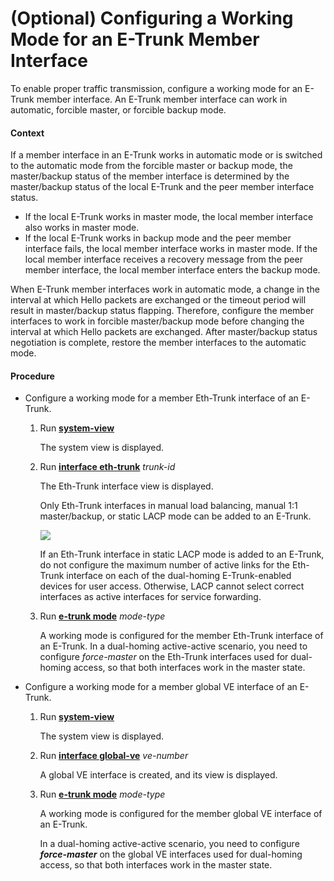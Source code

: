(Optional) Configuring a Working Mode for an E-Trunk Member Interface
=====================================================================

To enable proper traffic transmission, configure a working mode for an E-Trunk member interface. An E-Trunk member interface can work in automatic, forcible master, or forcible backup mode.

#### Context

If a member interface in an E-Trunk works in automatic mode or is switched to the automatic mode from the forcible master or backup mode, the master/backup status of the member interface is determined by the master/backup status of the local E-Trunk and the peer member interface status.

* If the local E-Trunk works in master mode, the local member interface also works in master mode.
* If the local E-Trunk works in backup mode and the peer member interface fails, the local member interface works in master mode. If the local member interface receives a recovery message from the peer member interface, the local member interface enters the backup mode.

When E-Trunk member interfaces work in automatic mode, a change in the interval at which Hello packets are exchanged or the timeout period will result in master/backup status flapping. Therefore, configure the member interfaces to work in forcible master/backup mode before changing the interval at which Hello packets are exchanged. After master/backup status negotiation is complete, restore the member interfaces to the automatic mode.


#### Procedure

* Configure a working mode for a member Eth-Trunk interface of an E-Trunk.
  
  
  1. Run [**system-view**](cmdqueryname=system-view)
     
     The system view is displayed.
  2. Run [**interface eth-trunk**](cmdqueryname=interface+eth-trunk) *trunk-id*
     
     The Eth-Trunk interface view is displayed.
     
     Only Eth-Trunk interfaces in manual load balancing, manual 1:1 master/backup,  or static LACP mode can be added to an E-Trunk.
     
     ![](../../../../public_sys-resources/notice_3.0-en-us.png) 
     
     If an Eth-Trunk interface in static LACP mode is added to an E-Trunk, do not configure the maximum number of active links for the Eth-Trunk interface on each of the dual-homing E-Trunk-enabled devices for user access. Otherwise, LACP cannot select correct interfaces as active interfaces for service forwarding.
  3. Run [**e-trunk mode**](cmdqueryname=e-trunk+mode) *mode-type*
     
     A working mode is configured for the member Eth-Trunk interface of an E-Trunk. In a dual-homing active-active scenario, you need to configure *force-master* on the Eth-Trunk interfaces used for dual-homing access, so that both interfaces work in the master state.
* Configure a working mode for a member global VE interface of an E-Trunk.
  
  
  1. Run [**system-view**](cmdqueryname=system-view)
     
     The system view is displayed.
  2. Run [**interface global-ve**](cmdqueryname=interface+global-ve) *ve-number*
     
     A global VE interface is created, and its view is displayed.
  3. Run [**e-trunk mode**](cmdqueryname=e-trunk+mode) *mode-type*
     
     A working mode is configured for the member global VE interface of an E-Trunk.
     
     In a dual-homing active-active scenario, you need to configure ***force-master*** on the global VE interfaces used for dual-homing access, so that both interfaces work in the master state.